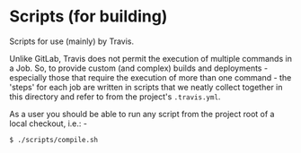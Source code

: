 # Scripts (for building)
Scripts for use (mainly) by Travis.

Unlike GitLab, Travis does not permit the execution of multiple commands in
a Job. So, to provide custom (and complex) builds and deployments - especially
those that require the execution of more than one command - the 'steps' for
each job are written in scripts that we neatly collect together in this
directory and refer to from the project's `.travis.yml`.

As a user you should be able to run any script from the project root
of a local checkout, i.e.: -

    $ ./scripts/compile.sh
